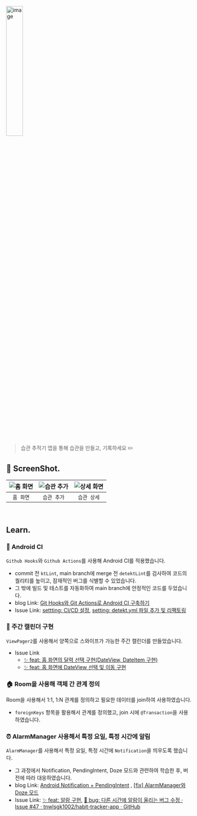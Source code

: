 <img title="" src="https://github.com/tnwlsgk1002/habit-tracker-app/assets/76458724/0abacc29-4c42-4a9e-896b-b9b6018c3107" alt="image" data-align="center" width="30%" height="30%">

> 습관 추적기 앱을 통해 습관을 만들고, 기록하세요 ✏️  





## 📱 ScreenShot.

| ![홈 화면](https://github.com/tnwlsgk1002/habit-tracker-app/assets/76458724/678f6f31-4927-48e9-8b55-b08f43f170ad) | ![습관 추가](https://github.com/tnwlsgk1002/habit-tracker-app/assets/76458724/c25c98bd-f0ee-4018-bee5-144c6534eb34) | ![상세 화면](https://github.com/tnwlsgk1002/habit-tracker-app/assets/76458724/8f89cdb5-fde2-4c69-a169-dc6cb108f83d) |
|:--------------------------------------------------------------------------------------------------------------:|:---------------------------------------------------------------------------------------------------------------:|:---------------------------------------------------------------------------------------------------------------:|
| `홈 화면`                                                                                                         | `습관 추가`                                                                                                         | `습관 상세`                                                                                                         |

</br>

## Learn.

### 🦾 Android CI

`Github Hooks`와 `Github Actions`를 사용해 Android CI를 적용했습니다.  

* commit 전 `ktLint`, main branch에 merge 전 `detektLint`를 검사하여 코드의 퀄리티를 높이고, 잠재적인 버그를 식별할 수 있었습니다.  
* 그 밖에 빌드 및 테스트를 자동화하여 main branch에 안정적인 코드를 두었습니다.  
* blog Link: [Git Hooks와 Git Actions로 Android CI 구축하기](https://sjevie.tistory.com/entry/%EC%A0%81%EC%9A%A9%EA%B8%B0-Git-Hooks%EA%B3%BC-Git-Actions%EB%A1%9C-Android-CI-%EA%B5%AC%EC%B6%95%ED%95%98%EA%B8%B0)  
* Issue Link: [settting: CI/CD 설정](https://github.com/tnwlsgk1002/habit-tracker-app/issues/5), [setting: detekt.yml 파일 추가 및 리팩토링](https://github.com/tnwlsgk1002/habit-tracker-app/issues/40)  

### 📆 주간 캘린더 구현

`ViewPager2`를 사용해서 양쪽으로 스와이프가 가능한 주간 캘린더를 만들었습니다.  

* Issue Link  
  * [✨ feat: 홈 화면의 달력 선택 구현(DateView, DateItem 구현)](https://github.com/tnwlsgk1002/habit-tracker-app/issues/9)  
  * [✨ feat: 홈 화면에 DateView 선택 및 이동 구현](https://github.com/tnwlsgk1002/habit-tracker-app/issues/32)  

### 🏠 Room을 사용해 객체 간 관계 정의

Room을 사용해서 1:1, 1:N 관계를 정의하고 필요한 데이터를 join하여 사용하였습니다.  

* `foreignKeys` 항목을 활용해서 관계를 정의했고, join 시에 `@Transaction`을 사용하였습니다.  

### ⏰ AlarmManager 사용해서 특정 요일, 특정 시간에 알림

`AlarmManager`를 사용해서 특정 요일, 특정 시간에 `Notification`을 띄우도록 했습니다.  

* 그 과정에서 Notification, PendingIntent, Doze 모드와 관련하여 학습한 후, 버전에 따라 대응하였습니다.  
* blog Link: [Android Notification + PendingIntent](https://sjevie.tistory.com/entry/TIL%EA%B0%9C%EB%85%90-Android-Notification-PendingIntent) , [[fix] AlarmManager와 Doze 모드](https://sjevie.tistory.com/entry/fix-AlarmManager%EC%99%80-Doze-%EB%AA%A8%EB%93%9C)
* Issue Link: [✨ feat: 알람 구현](https://github.com/tnwlsgk1002/habit-tracker-app/issues/44), [🐞 bug: 다른 시간에 알람이 울리는 버그 수정 · Issue #47 · tnwlsgk1002/habit-tracker-app · GitHub](https://github.com/tnwlsgk1002/habit-tracker-app/issues/47)
